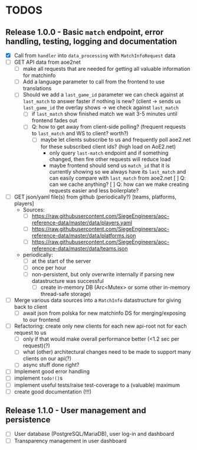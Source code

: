# TODOS

## Release 1.0.0 - Basic `match` endpoint, error handling, testing, logging and documentation

- [X] Call from `handler` into `data_processing` with `MatchInfoRequest` data
- [ ] GET API data from aoe2net
    - [ ] make all requests that are needed for getting all valuable information for matchinfo
    - [ ] Add a language parameter to call from the frontend to use translations
    - [ ] Should we add a `last_game_id` parameter we can check against at `last_match` to answer
          faster if nothing is new? (client -> sends us `last_game_id` the overlay shows -> we check against `last_match`
        - [ ] if `last_match` show finished match we wait 3-5 minutes until frontend fades out
        - [ ] Q: how to get away from client-side polling? (frequent requests to `last_match` and WS to client? worth?)
            - [ ] maybe let clients subscribe to us and frequently poll aoe2.net for these subscribed client ids? (high load on AoE2.net)
                - only query `last-match` endpoint and if something changed, then fire other requests will reduce load
                - maybe frontend should send us `match_id` that it is currently showing so we always have its `last_match` 
                  and can easily compare with `last_match` from aoe2.net
    [ ] Q: can we cache anything?
    [ ] Q: how can we make creating requests easier and less boilerplate?
- [ ] GET json/yaml file(s) from github (periodically?) [teams, platforms, players]
    - Sources:
        - [ ] https://raw.githubusercontent.com/SiegeEngineers/aoc-reference-data/master/data/players.yaml
        - [ ] https://raw.githubusercontent.com/SiegeEngineers/aoc-reference-data/master/data/platforms.json
        - [ ] https://raw.githubusercontent.com/SiegeEngineers/aoc-reference-data/master/data/teams.json
    - periodically:
        - [ ] at the start of the server
        - [ ] once per hour
        - [ ] non-persistent, but only overwrite internally if parsing new datastructure was successful
            - [ ] create in-memory DB (Arc<Mutex<RefData>> or some other in-memory thread-safe storage)
- [ ] Merge various data sources into a `MatchInfo` datastructure for giving back to client
    - [ ] await json from polska for new matchinfo DS for merging/exposing to our frontend
- [ ] Refactoring: create only new clients for each new api-root not for each request to us
    - [ ] only if that would make overall performance better (<1.2 sec per request)(?)
    - [ ] what (other) architectural changes need to be made to support many clients on our api(?)
    - [ ] async stuff done right?
- [ ] Implement good error handling
- [ ] implement `todo!()`s
- [ ] implement useful tests/raise test-coverage to a (valuable) maximum
- [ ] create good documentation (!!!)

## Release 1.1.0 - User management and persistence

- [ ] User database (PostgreSQL/MariaDB), user log-in and dashboard
- [ ] Transparency management in user dashboard
